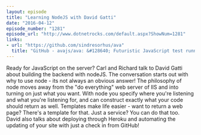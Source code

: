 ```yaml
---
layout: episode
title: "Learning NodeJS with David Gatti"
date: "2016-04-12"
episode_number: "1281"
episode_url: "http://www.dotnetrocks.com/default.aspx?ShowNum=1281"
links:
- url: "https://github.com/sindresorhus/ava"
  title: "GitHub - avajs/ava: &#128640; Futuristic JavaScript test runner"
---
```


Ready for JavaScript on the server? Carl and Richard talk to David Gatti about building the backend with nodeJS. The conversation starts out with why to use node - its not always an obvious answer! The philosophy of node moves away from the "do everything" web server of IIS and into turning on just what you want. With node you specify where you're listening and what you're listening for, and can construct exactly what your code should return as well. Templates make life easier - want to return a web page? There's a template for that. Just a service? You can do that too. David also talks about deploying through Heroku and automating the updating of your site with just a check in from GitHub!
